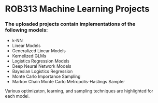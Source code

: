 # ROB313 Machine Learning Projects

### The uploaded projects contain implementations of the following models:

* k-NN
* Linear Models
* Generalized Linear Models
* Kernelized GLMs
* Logistics Regression Models
* Deep Neural Network Models
* Bayesian Logistics Regression
* Monte Carlo Importance Sampling
* Markov Chain Monte Carlo Metropolis-Hastings Sampler
 
Various optimizaton, learning, and sampling techniques are highlighted for each model.
